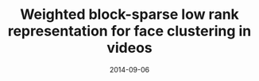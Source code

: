 ---
title: "Weighted block-sparse low rank representation for face clustering in videos"
collection: conferences
permalink: /publication/Weighted
date: 2014-09-06
venue: "ECCV"
city: 
state: ""
thumbnail: "masktrack.png"
teaser :
authors: "Shijie Xiao, Mingkui Tan, Dong Xu"
bibtex: Weighted.txt
uri: https://pdfs.semanticscholar.org/9dc7/b21645c43b7c3c0ee06176b5edca74ab8441.pdf
arxiv: 
project: 
source:
poster:
data:
---